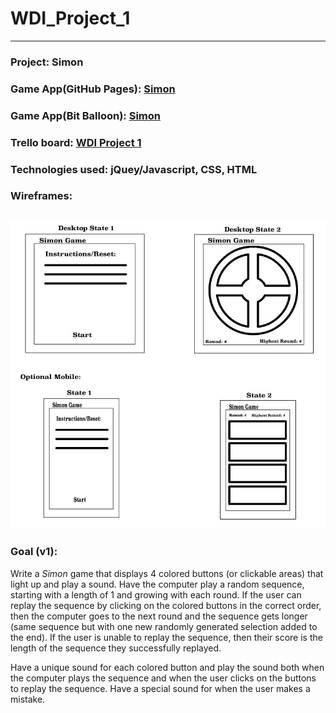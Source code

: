 # WDI_Project_1
---
### Project: Simon
### Game App(GitHub Pages): [Simon](https://chris-mears.github.io/WDI_Project_1/)
### Game App(Bit Balloon): [Simon](http://cmears-simongame.bitballoon.com/)
### Trello board: [WDI Project 1](https://trello.com/b/7jtXGODn/wdi-project-1-game)
### Technologies used: jQuey/Javascript, CSS, HTML
### Wireframes: 
![Simon Game](docs/images/wireframe.jpg)
---
### Goal (v1):
Write a _Simon_ game that displays 4 colored buttons (or clickable areas) that light up and play a sound. Have the computer play a random sequence, starting with a length of 1 and growing with each round. If the user can replay the sequence by clicking on the colored buttons in the correct order, then the computer goes to the next round and the sequence gets longer (same sequence but with one new randomly generated selection added to the end). If the user is unable to replay the sequence, then their score is the length of the sequence they successfully replayed.

Have a unique sound for each colored button and play the sound both when the computer plays the sequence and when the user clicks on the buttons to replay the sequence. Have a special sound for when the user makes a mistake.
